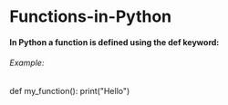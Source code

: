 # Functions-in-Python
#### In Python a function is defined using the def keyword:

###### Example:
def my_function():
  print("Hello")
